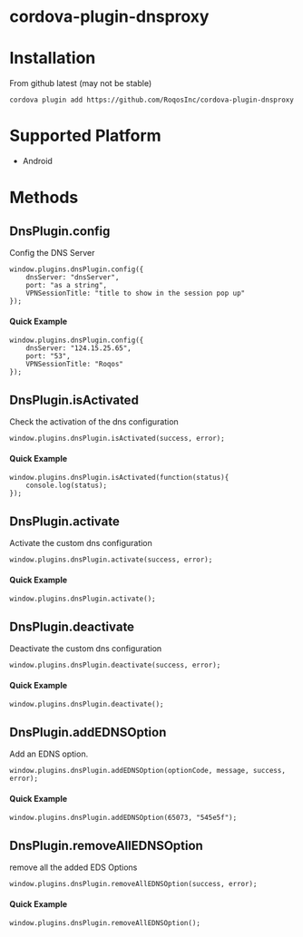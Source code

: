 # cordova-plugin-dnsproxy

# Installation

From github latest (may not be stable)

`cordova plugin add https://github.com/RoqosInc/cordova-plugin-dnsproxy`

# Supported Platform
- Android

# Methods

## DnsPlugin.config
Config the DNS Server

    window.plugins.dnsPlugin.config({
        dnsServer: "dnsServer",
        port: "as a string",
        VPNSessionTitle: "title to show in the session pop up"
    });

#### Quick Example
    window.plugins.dnsPlugin.config({
        dnsServer: "124.15.25.65",
        port: "53",
        VPNSessionTitle: "Roqos"
    });

## DnsPlugin.isActivated
Check the activation of the dns configuration

    window.plugins.dnsPlugin.isActivated(success, error);

#### Quick Example
    window.plugins.dnsPlugin.isActivated(function(status){
        console.log(status);
    });

## DnsPlugin.activate
Activate the custom dns configuration

    window.plugins.dnsPlugin.activate(success, error);

#### Quick Example
    window.plugins.dnsPlugin.activate();

## DnsPlugin.deactivate
Deactivate the custom dns configuration

    window.plugins.dnsPlugin.deactivate(success, error);

#### Quick Example
    window.plugins.dnsPlugin.deactivate();

## DnsPlugin.addEDNSOption
Add an EDNS option.

    window.plugins.dnsPlugin.addEDNSOption(optionCode, message, success, error);

#### Quick Example
    window.plugins.dnsPlugin.addEDNSOption(65073, "545e5f");

## DnsPlugin.removeAllEDNSOption
remove all the added EDS Options

    window.plugins.dnsPlugin.removeAllEDNSOption(success, error);

#### Quick Example
    window.plugins.dnsPlugin.removeAllEDNSOption();
